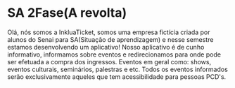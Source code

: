# SA 2Fase(A revolta)
Olá, nós somos a InkluaTicket, somos uma empresa fictícia criada por alunos do Senai para SA(Situação de aprendizagem) e nesse semestre estamos desenvolvendo um aplicativo!
Nosso aplicativo é de cunho informativo, informamos sobre eventos e redirecionamos para onde pode ser efetuada a compra dos ingressos.
Eventos em geral como: shows, eventos culturais, seminários, palestras e etc. Todos os eventos informados serão exclusivamente aqueles que tem acessibilidade para pessoas PCD's.
